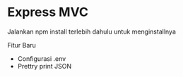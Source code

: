 # Express MVC

Jalankan npm install terlebih dahulu untuk menginstallnya

Fitur Baru
- Configurasi .env
- Prettry print JSON
